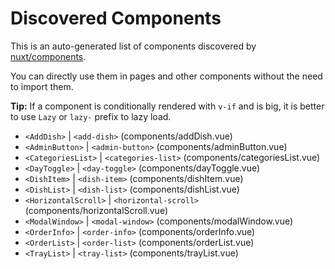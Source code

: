 # Discovered Components

This is an auto-generated list of components discovered by [nuxt/components](https://github.com/nuxt/components).

You can directly use them in pages and other components without the need to import them.

**Tip:** If a component is conditionally rendered with `v-if` and is big, it is better to use `Lazy` or `lazy-` prefix to lazy load.

- `<AddDish>` | `<add-dish>` (components/addDish.vue)
- `<AdminButton>` | `<admin-button>` (components/adminButton.vue)
- `<CategoriesList>` | `<categories-list>` (components/categoriesList.vue)
- `<DayToggle>` | `<day-toggle>` (components/dayToggle.vue)
- `<DishItem>` | `<dish-item>` (components/dishItem.vue)
- `<DishList>` | `<dish-list>` (components/dishList.vue)
- `<HorizontalScroll>` | `<horizontal-scroll>` (components/horizontalScroll.vue)
- `<ModalWindow>` | `<modal-window>` (components/modalWindow.vue)
- `<OrderInfo>` | `<order-info>` (components/orderInfo.vue)
- `<OrderList>` | `<order-list>` (components/orderList.vue)
- `<TrayList>` | `<tray-list>` (components/trayList.vue)

